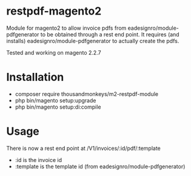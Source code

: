 # restpdf-magento2
Module for magento2 to allow invoice pdfs from eadesignro/module-pdfgenerator to be obtained through a rest end point. It requires (and installs) eadesignro/module-pdfgenerator to actually create the pdfs.

Tested and working on magento 2.2.7

# Installation
- composer require thousandmonkeys/m2-restpdf-module
- php bin/magento setup:upgrade
- php bin/magento setup:di:compile

# Usage
There is now a rest end point at /V1/invoices/:id/pdf/:template 
 - :id is the invoice id
 - :template is the template id (from eadesignro/module-pdfgenerator)
